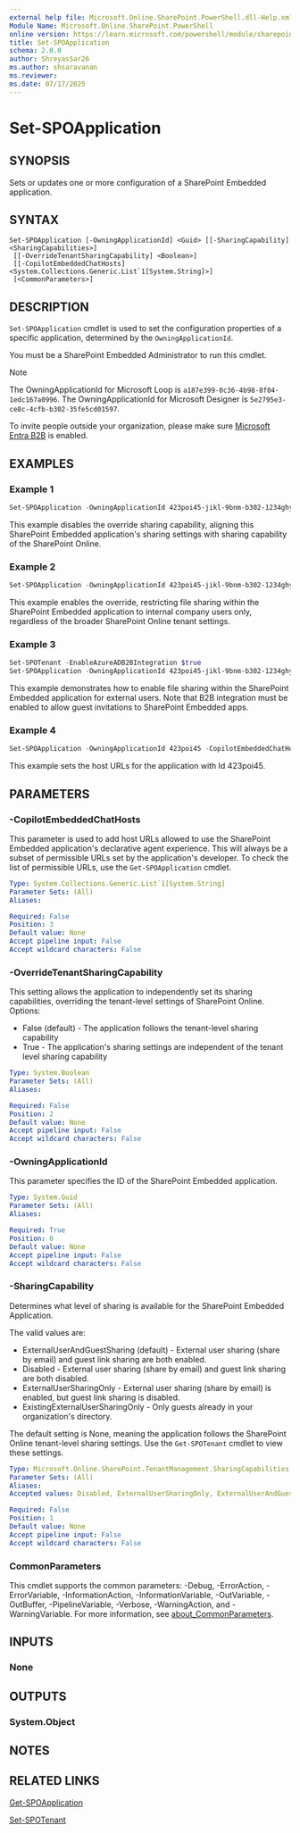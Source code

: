 ```yaml
---
external help file: Microsoft.Online.SharePoint.PowerShell.dll-Help.xml
Module Name: Microsoft.Online.SharePoint.PowerShell
online version: https://learn.microsoft.com/powershell/module/sharepoint-online/Set-SPOApplication
title: Set-SPOApplication
schema: 2.0.0
author: ShreyasSar26
ms.author: shsaravanan
ms.reviewer:
ms.date: 07/17/2025
---
```


# Set-SPOApplication

## SYNOPSIS

Sets or updates one or more configuration of a SharePoint Embedded application.

## SYNTAX

```
Set-SPOApplication [-OwningApplicationId] <Guid> [[-SharingCapability] <SharingCapabilities>]
 [[-OverrideTenantSharingCapability] <Boolean>]
 [[-CopilotEmbeddedChatHosts] <System.Collections.Generic.List`1[System.String]>]
 [<CommonParameters>]
```

## DESCRIPTION

`Set-SPOApplication` cmdlet is used to set the configuration properties of a specific application, determined by the `OwningApplicationId`.

You must be a SharePoint Embedded Administrator to run this cmdlet.

> [!NOTE]
> The OwningApplicationId for Microsoft Loop is `a187e399-0c36-4b98-8f04-1edc167a0996`.
> The OwningApplicationId for Microsoft Designer is `5e2795e3-ce8c-4cfb-b302-35fe5cd01597`.

To invite people outside your organization, please make sure [Microsoft Entra B2B](/sharepoint/sharepoint-azureb2b-integration) is enabled.

## EXAMPLES

### Example 1

```powershell
Set-SPOApplication -OwningApplicationId 423poi45-jikl-9bnm-b302-1234ghy56789 -OverrideTenantSharingCapability $false
```

This example disables the override sharing capability, aligning this SharePoint Embedded application's sharing settings with sharing capability of the SharePoint Online.

### Example 2

```powershell
Set-SPOApplication -OwningApplicationId 423poi45-jikl-9bnm-b302-1234ghy56789 -OverrideTenantSharingCapability $true -SharingCapability Disabled
```

This example enables the override, restricting file sharing within the SharePoint Embedded application to internal company users only, regardless of the broader SharePoint Online tenant settings.

### Example 3

```powershell
Set-SPOTenant -EnableAzureADB2BIntegration $true
Set-SPOApplication -OwningApplicationId 423poi45-jikl-9bnm-b302-1234ghy56789 -OverrideTenantSharingCapability $true -SharingCapability ExternalUserandGuestSharing
```
This example demonstrates how to enable file sharing within the SharePoint Embedded application for external users. Note that B2B integration must be enabled to allow guest invitations to SharePoint Embedded apps.

### Example 4

```powershell
Set-SPOApplication -OwningApplicationId 423poi45 -CopilotEmbeddedChatHosts "https://localhost:3000 https://contoso.sharepoint.com https://fabrikam.com"
```
This example sets the host URLs for the application with Id 423poi45.

## PARAMETERS

### -CopilotEmbeddedChatHosts

This parameter is used to add host URLs allowed to use the SharePoint Embedded application's declarative agent experience. This will always be a subset of permissible URLs set by the application's developer. To check the list of permissible URLs, use the `Get-SPOApplication` cmdlet.

```yaml
Type: System.Collections.Generic.List`1[System.String]
Parameter Sets: (All)
Aliases:

Required: False
Position: 3
Default value: None
Accept pipeline input: False
Accept wildcard characters: False
```

### -OverrideTenantSharingCapability

This setting allows the application to independently set its sharing capabilities, overriding the tenant-level settings of SharePoint Online. Options:

- False (default) - The application follows the tenant-level sharing capability
- True - The application's sharing settings are independent of the tenant level sharing capability

```yaml
Type: System.Boolean
Parameter Sets: (All)
Aliases:

Required: False
Position: 2
Default value: None
Accept pipeline input: False
Accept wildcard characters: False
```

### -OwningApplicationId

This parameter specifies the ID of the SharePoint Embedded application.

```yaml
Type: System.Guid
Parameter Sets: (All)
Aliases:

Required: True
Position: 0
Default value: None
Accept pipeline input: False
Accept wildcard characters: False
```

### -SharingCapability

Determines what level of sharing is available for the SharePoint Embedded Application.

The valid values are:

- ExternalUserAndGuestSharing (default) - External user sharing (share by email) and guest link sharing are both enabled.
- Disabled - External user sharing (share by email) and guest link sharing are both disabled.
- ExternalUserSharingOnly - External user sharing (share by email) is enabled, but guest link sharing is disabled.
- ExistingExternalUserSharingOnly - Only guests already in your organization's directory.

The default setting is None, meaning the application follows the SharePoint Online tenant-level sharing settings. Use the `Get-SPOTenant` cmdlet to view these settings.

```yaml
Type: Microsoft.Online.SharePoint.TenantManagement.SharingCapabilities
Parameter Sets: (All)
Aliases:
Accepted values: Disabled, ExternalUserSharingOnly, ExternalUserAndGuestSharing, ExistingExternalUserSharingOnly

Required: False
Position: 1
Default value: None
Accept pipeline input: False
Accept wildcard characters: False
```

### CommonParameters
This cmdlet supports the common parameters: -Debug, -ErrorAction, -ErrorVariable, -InformationAction, -InformationVariable, -OutVariable, -OutBuffer, -PipelineVariable, -Verbose, -WarningAction, and -WarningVariable. For more information, see [about_CommonParameters](https://go.microsoft.com/fwlink/?LinkID=113216).

## INPUTS

### None

## OUTPUTS

### System.Object

## NOTES

## RELATED LINKS

[Get-SPOApplication](Get-SPOApplication.md)

[Set-SPOTenant](set-spotenant.md)
